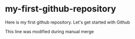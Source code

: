 # my-first-github-repository
Here is my first github repository. Let's get started with Github

This line was modified during manual merge
